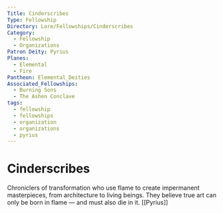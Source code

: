 ```yaml
---
Title: Cinderscribes
Type: Fellowship
Directory: Lore/Fellowships/Cinderscribes
Category:
  - Fellowship
  - Organizations
Patron Deity: Pyrius
Planes:
  - Elemental
  - Fire
Pantheon: Elemental_Deities
Associated_Fellowships:
  - Burning Sons
  - The Ashen Conclave
tags:
  - fellowship
  - fellowships
  - organization
  - organizations
  - pyrius
---
```


# Cinderscribes


Chroniclers of transformation who use flame to create impermanent masterpieces, from architecture to living beings. They believe true art can only be born in flame — and must also die in it.
[[Pyrius]]
